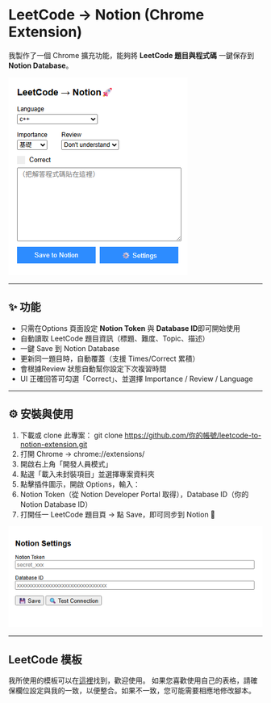 # LeetCode → Notion (Chrome Extension)

我製作了一個 Chrome 擴充功能，能夠將 **LeetCode 題目與程式碼** 一鍵保存到 **Notion Database**。

![image](https://github.com/stnd168/leetcode-to-notion-extension/blob/main/info/info.png)

---

## ✨ 功能
- 只需在Options 頁面設定 **Notion Token** 與 **Database ID**即可開始使用
- 自動讀取 LeetCode 題目資訊（標題、難度、Topic、描述）
- 一鍵 Save 到 Notion Database
- 更新同一題目時，自動覆蓋（支援 Times/Correct 累積）
- 會根據Review 狀態自動幫你設定下次複習時間
- UI 正確回答可勾選「Correct」、並選擇 Importance / Review / Language
---

## ⚙️ 安裝與使用

1. 下載或 clone 此專案：
   git clone https://github.com/你的帳號/leetcode-to-notion-extension.git
2. 打開 Chrome → chrome://extensions/
3. 開啟右上角「開發人員模式」
4. 點選「載入未封裝項目」並選擇專案資料夾
5. 點擊插件圖示，開啟 Options，輸入：
6. Notion Token（從 Notion Developer Portal 取得），Database ID（你的 Notion Database ID）
7. 打開任一 LeetCode 題目頁 → 點 Save，即可同步到 Notion 🎉

![image](https://github.com/stnd168/leetcode-to-notion-extension/blob/main/info/option.png)

---
## LeetCode 模板
我所使用的模板可以在[這裡](https://chrome-saturn-552.notion.site/277a5cc67b55808481fce692b517c255?v=277a5cc67b558144949c000ccdc1de77&source=copy_link)找到，歡迎使用。
如果您喜歡使用自己的表格，請確保欄位設定與我的一致，以便整合。如果不一致，您可能需要相應地修改腳本。
